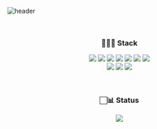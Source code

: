 ![header](https://capsule-render.vercel.app/api?type=waving&color=30E3CA&height=300&section=header&text=Sun_Gun&fontColor=E4F9F5&fontSize=80)

<br />

<h3 align="center">🧑🏻‍💻 Stack</h3>

<p align="center">
    <img src="https://img.shields.io/badge/React-61DAFB?style=flat-square&logo=React&logoColor=white" /> 
    <img src="https://img.shields.io/badge/TypeScript-3178C6?style=flat-square&logo=TypeScript&logoColor=white" /> 
    <img src="https://img.shields.io/badge/JavaScript-F7DF1E?style=flat-square&logo=JavaScript&logoColor=white" /> 
    <img src="https://img.shields.io/badge/Reac _Query-FF4154?style=flat-square&logo=React Query&logoColor=white" /> 
    <img src="https://img.shields.io/badge/MobX-FF9955?style=flat-square&logo=MobX&logoColor=white" /> 
    <img src="https://img.shields.io/badge/Redux-764ABC?style=flat-square&logo=Redux&logoColor=white" /> 
    <img src="https://img.shields.io/badge/Redux Saga-999999?style=flat-square&logo=Redux Saga&logoColor=white" /> 
    <br />
    <img src="https://img.shields.io/badge/styled--components-DB7093?style=flat-square&logo=styled--components&logoColor=white" /> 
    <img src="https://img.shields.io/badge/HTML5-E34F26?style=flat-square&logo=HTML5&logoColor=white" /> 
    <img src="https://img.shields.io/badge/CSS3-1572B6?style=flat-square&logo=CSS3&logoColor=white" /> 
</p>

<br />

<h3 align="center">🏻‍📊 Status</h3>

<div align="center">
    <img src="https://github-readme-stats.vercel.app/api?username=gorjs3540&show_icons=true&title_color=00ADB5&text_color=E3FDFD&icon_color=A6E3E9&bg_color=222831&hide_border=false">
</p>

<br />
